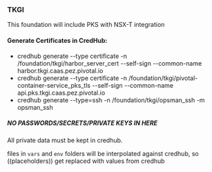 ### TKGI

This foundation will include PKS with NSX-T integration


#### Generate Certificates in CredHub:

* credhub generate --type certificate -n /foundation/tkgi/harbor_server_cert --self-sign --common-name harbor.tkgi.caas.pez.pivotal.io
* credhub generate --type certificate -n /foundation/tkgi/pivotal-container-service_pks_tls --self-sign --common-name api.pks.tkgi.caas.pez.pivotal.io
* credhub generate --type=ssh -n /foundation/tkgi/opsman_ssh -m opsman_ssh


##### NO PASSWORDS/SECRETS/PRIVATE KEYS IN HERE
All private data must be kept in credhub.  

files in `vars` and `env` folders will be interpolated against credhub, so ((placeholders)) get replaced with values from credhub
